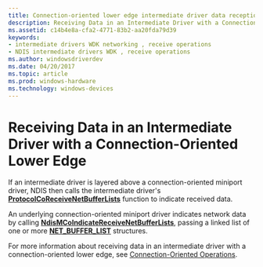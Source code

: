 ```yaml
---
title: Connection-oriented lower edge intermediate driver data reception
description: Receiving Data in an Intermediate Driver with a Connection-Oriented Lower Edge
ms.assetid: c14b4e8a-cfa2-4771-83b2-aa20fda79d39
keywords:
- intermediate drivers WDK networking , receive operations
- NDIS intermediate drivers WDK , receive operations
ms.author: windowsdriverdev
ms.date: 04/20/2017
ms.topic: article
ms.prod: windows-hardware
ms.technology: windows-devices
---
```


# Receiving Data in an Intermediate Driver with a Connection-Oriented Lower Edge





If an intermediate driver is layered above a connection-oriented miniport driver, NDIS then calls the intermediate driver's [**ProtocolCoReceiveNetBufferLists**](https://msdn.microsoft.com/library/windows/hardware/ff570256) function to indicate received data.

An underlying connection-oriented miniport driver indicates network data by calling [**NdisMCoIndicateReceiveNetBufferLists**](https://msdn.microsoft.com/library/windows/hardware/ff563561), passing a linked list of one or more [**NET\_BUFFER\_LIST**](https://msdn.microsoft.com/library/windows/hardware/ff568388) structures.

For more information about receiving data in an intermediate driver with a connection-oriented lower edge, see [Connection-Oriented Operations](connection-oriented-operations.md).

 

 





